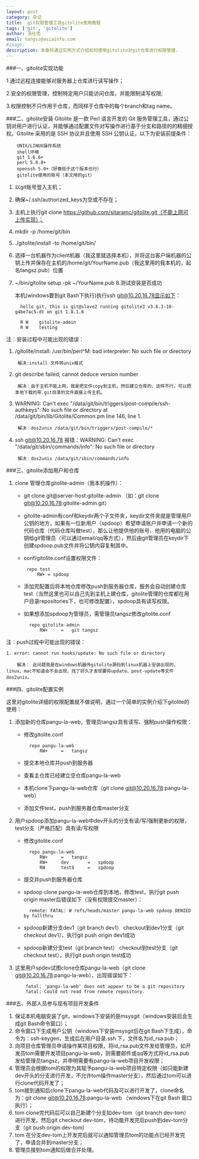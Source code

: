 ```yaml
---                   
layout: post
category: 杂记
title:  git权限管理工具gitolite使用教程
tags: ['git', 'gitolite']
author: 汤仕忠
email: tangsz@asiainfo.com
#image:
description: 本章将通过实例方式介绍如何使用gitolite对git仓库进行权限管理.
---
```


###一、gitolite实现功能

1.通过远程连接能够对服务器上仓库进行读写操作；

2.安全的权限管理，控制特定用户只能访问仓库，并能限制读写权限;

3.权限控制不只作用于仓库，而同样于仓库中的每个branch和tag name。


###二、gitolite安装
Gitolite 是一款 Perl 语言开发的 Git 服务管理工具，通过公钥对用户进行认证，并能够通过配置文件对写操作进行基于分支和路径的的精细授权。Gitolite 采用的是 SSH 协议并且使用 SSH 公钥认证，以下为安装前提条件：
	
		UNIX/LINUX操作系统
		shell环境
		git 1.6.6+
		perl 5.8.8+
		openssh 5.0+（好像低于这个版本也行）
		gitolite使用的账号（本文用的git）

1. 以git账号登入主机；
2. 确保~/.ssh/authorized_keys为空或不存在；
3. 主机上执行git clone  https://github.com/sitaramc/gitolite.git（不能上网可上传实现）；
4. mkdir -p /home/git/bin
5. ./gitolite/install -to /home/git/bin/
6. 选择一台机器作为client机器（我这里就选择本机），并将这台客户端机器的公钥上传并保存在主机的/home/git/YourName.pub（我这里用的我本机的，起名tangsz.pub）位置
7. ~/bin/gitolite setup -pk ~/YourName.pub
8.测试安装是否成功

   本机(windows要到git Bash下执行)执行ssh git@10.20.16.78显示如下：

		 hello git, this is git@slave2 running gitolite3 v3.6.3-10-g4be7ac5-dt on git 1.8.1.6
 
		 R W    gitolite-admin
		 R W    testing

注：安装过程中可能出现的错误：

1. /gitolite/install: /usr/bin/perl^M: bad interpreter: No such file or directory

		解决:install 文件转unix格式
2. git describe failed; cannot deduce version number   
 
		解决：由于主机不能上网，我是把文件copy到主机，然后建立仓库的，这样不行，可以把本地下载的带.git目录的文件直接上传主机。

3. WARNING: Can't exec "/data/git/bin/triggers/post-compile/ssh-authkeys": No such file or directory at /data/git/bin/lib/Gitolite/Common.pm line 146, <DATA> line 1.
		 
		解决：dos2unix /data/git/bin/triggers/post-compile/*
4. ssh git@10.20.16.78 报错：WARNING: Can't exec "/data/git/sbin/commands/info": No such file or directory 

		解决：dos2unix /data/git/sbin/commands/info

	

###三、gitolite添加用户和仓库
1. clone 管理仓库gitolite-admin（我本机操作）：
	
    - git clone git@server-host:gitolite-admin （如：git clone git@10.20.16.78:gitolite-admin.git）
    
	- gitolite-admin有conf和keydir两个子文件夹，keydir文件夹就是管理用户公钥的地方，如果有一位新用户（spdoop）希望申请账户并申请一个新的代码仓库（代码仓库叫做test），那么让他提供他的账号、他用的电脑的公钥给git管理员（可以通过email/qq等方式），然后由git管理员在keydir下创建spdoop.pub文件并将公钥内容复制其中。
   
	 - conf/gitolite.conf设置权限文件：
    
    		repo test
     			RW+ = spdoop

    - 添加完配置后将本地仓库修改push到服务器仓库，服务会自动创建仓库test（当然这里也可以自己先到主机上建仓库，gitolite管理的仓库都在用户目录repositories下，也可修改配置），spdoop具有读写权限。
    

    - 如果想添加spdoop为管理员，需管理员tangsz修改gitolite.conf
    
    		repo gitolite-admin
    			RW+     =   git tangsz 
    
注：push过程中可能出现的错误：

	1. error: cannot run hooks/update: No such file or directory
		 
		解决： 此问题我是在windows机器传gitolite源码到linux机器上安装出现的，linux、mac不知道会不会出现，找了好久才发现要将update、post-update等文件dos2unix。

###四、gitolite配置实例

这里对gitolite详细的权限配置就不做说明，通过一个简单的实例介绍下gitolite的使用：

1. 添加新的仓库pangu-la-web，管理员tangsz具有读写、强制push操作权限：


    - 修改gitolite.conf
     
      		repo pangu-la-web
    			RW+     =   tangsz

    - 提交本地仓库并push到服务器

    - 查看主仓库已经建立空仓库pangu-la-web
   
    - 本机clone下pangu-la-web仓库（git clone git@10.20.16.78:pangu-la-web）
    
    - 添加文件test，push到服务器仓库master分支
    

2. 用户spdoop添加pangu-la-web中dev开头的分支有读/写/强制更新的权限，test分支（严格匹配）具有读/写权限
	
	- 修改gitolite.conf
	
			repo pangu-la-web
			    RW+     =   tangsz
			    RW+     dev       =   spdoop
			    RW      test$     =   spdoop
    
		
	- 提交并push到服务器仓库
	
	- spdoop clone pangu-la-web仓库到本地，修改test，执行git push origin master后错误如下（没有权限提交master）：
	
			remote: FATAL: W refs/heads/master pangu-la-web spdoop DENIED by fallthru

	- spdoop新建分支dev1（git branch dev1） checkout到dev1分支（git checkout dev1），执行git push origin dev1成功
	
	- spdoop新建分支test（git branch test） checkout到test分支（git checkout test），执行git push origin test成功


	
3. 	这里用户spdev试图clone仓库pangu-la-web（git clone git@10.20.16.78:pangu-la-web），出现错误如下：

			fatal: 'pangu-la-web' does not appear to be a git repository
			fatal: Could not read from remote repository.	


###五、外部人员参与现有项目开发条件

	
1. 保证本机电脑安装了git，windows下安装的是msysgit（windows安装后会生成git Bash命令窗口）；
2. 命令窗口下生成用户公钥（windows下安装msysgit后在git Bash下生成），命令为：ssh-keygen，生成后在用户目录.ssh 下，文件名为id_rsa.pub；
3. 向项目仓库管理员申请操作某项目权限，将id_rsa.pub文件发给管理员，如开发员tom需要开发项目pangu-la-web，则需要邮件或qq等方式将id_rsa.pub发给管理员tangsz，并申明需要有pangu-la-web项目开发权限；
4. 管理员会根据tom的权限为其赋予pangu-la-web项目特定权限（如只能新建dev开头的分支进行开发，不允许tom操作master分支），然后通过tom可以进行clone代码开发了；
5. tom接到通知后clone下pangu-la-web代码及可以进行开发了，clone命名为：git clone git@10.20.16.78:pangu-la-web  （windows下在git Bash 窗口执行）；
6. tom clone完代码后可以自己新建个分支如dev-tom（git branch dev-tom）进行开发，然后git checkout dev-tom，待功能开发完后push到dev-tom分支（git push origin dev-tom)
7. tom 在分支dev-tom上开发完后就可以通知管理员tom的功能点已经开发完了，申请合并到master分支；
8. 管理员接到tom通知后做合并处理。